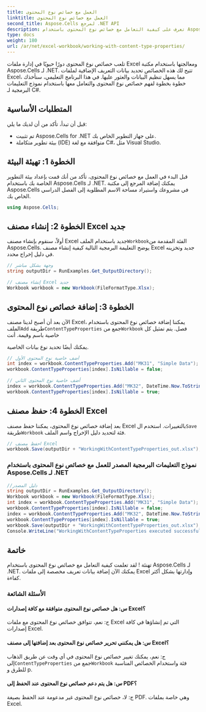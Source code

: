 ```yaml
---
title: العمل مع خصائص نوع المحتوى
linktitle: العمل مع خصائص نوع المحتوى
second_title: Aspose.Cells لمرجع .NET API
description: تعرف على كيفية التعامل مع خصائص نوع المحتوى باستخدام Aspose.Cells لـ .NET.
type: docs
weight: 180
url: /ar/net/excel-workbook/working-with-content-type-properties/
---
```

تلعب خصائص نوع المحتوى دورًا حيويًا في إدارة ملفات Excel ومعالجتها باستخدام مكتبة Aspose.Cells لـ .NET. تتيح لك هذه الخصائص تحديد بيانات التعريف الإضافية لملفات Excel، مما يسهل تنظيم البيانات والعثور عليها. في هذا البرنامج التعليمي، سنأخذك خطوة بخطوة لفهم خصائص نوع المحتوى والتعامل معها باستخدام نموذج التعليمات البرمجية لـ C#.

## المتطلبات الأساسية

قبل أن تبدأ، تأكد من أن لديك ما يلي:

- تم تثبيت Aspose.Cells for .NET على جهاز التطوير الخاص بك.
- بيئة تطوير متكاملة (IDE) متوافقة مع لغة C#، مثل Visual Studio.

## الخطوة 1: تهيئة البيئة

قبل البدء في العمل مع خصائص نوع المحتوى، تأكد من أنك قمت بإعداد بيئة التطوير الخاصة بك باستخدام Aspose.Cells لـ .NET. يمكنك إضافة المرجع إلى مكتبة Aspose.Cells في مشروعك واستيراد مساحة الاسم المطلوبة إلى الفصل الدراسي الخاص بك.

```csharp
using Aspose.Cells;
```

## الخطوة 2: إنشاء مصنف Excel جديد

 أولاً، سنقوم بإنشاء مصنف Excel جديد باستخدام الملف`Workbook`الفئة المقدمة من Aspose.Cells. يوضح التعليمة البرمجية التالية كيفية إنشاء مصنف Excel جديد وتخزينه في دليل إخراج محدد.

```csharp
// وجهة بشكل مباشر
string outputDir = RunExamples.Get_OutputDirectory();

// إنشاء مصنف Excel جديد
Workbook workbook = new Workbook(FileFormatType.Xlsx);
```

## الخطوة 3: إضافة خصائص نوع المحتوى

 الآن بعد أن أصبح لدينا مصنف Excel، يمكننا إضافة خصائص نوع المحتوى باستخدام الملف`Add` طريقة`ContentTypeProperties` جمع من`Workbook` فصل. يتم تمثيل كل خاصية باسم وقيمة. أنت

  يمكنك أيضًا تحديد نوع بيانات الخاصية.

```csharp
// أضف خاصية نوع المحتوى الأول
int index = workbook.ContentTypeProperties.Add("MK31", "Simple Data");
workbook.ContentTypeProperties[index].IsNillable = false;

// أضف خاصية نوع المحتوى الثاني
index = workbook.ContentTypeProperties.Add("MK32", DateTime.Now.ToString("yyyy-MM-dd'T'hh:mm:ss"), "DateTime");
workbook.ContentTypeProperties[index].IsNillable = true;
```

## الخطوة 4: حفظ مصنف Excel

 بعد إضافة خصائص نوع المحتوى، يمكننا حفظ مصنف Excel بالتغييرات. استخدم ال`Save` طريقة`Workbook` فئة لتحديد دليل الإخراج واسم الملف.

```csharp
// احفظ مصنف Excel
workbook.Save(outputDir + "WorkingWithContentTypeProperties_out.xlsx");
```

### نموذج التعليمات البرمجية المصدر للعمل مع خصائص نوع المحتوى باستخدام Aspose.Cells لـ .NET 
```csharp
//دليل المصدر
string outputDir = RunExamples.Get_OutputDirectory();
Workbook workbook = new Workbook(FileFormatType.Xlsx);
int index = workbook.ContentTypeProperties.Add("MK31", "Simple Data");
workbook.ContentTypeProperties[index].IsNillable = false;
index = workbook.ContentTypeProperties.Add("MK32", DateTime.Now.ToString("yyyy-MM-dd'T'hh:mm:ss"), "DateTime");
workbook.ContentTypeProperties[index].IsNillable = true;
workbook.Save(outputDir + "WorkingWithContentTypeProperties_out.xlsx");
Console.WriteLine("WorkingWithContentTypeProperties executed successfully.");
```

## خاتمة

تهنئة ! لقد تعلمت كيفية التعامل مع خصائص نوع المحتوى باستخدام Aspose.Cells لـ .NET. يمكنك الآن إضافة بيانات تعريف مخصصة إلى ملفات Excel وإدارتها بشكل أكثر كفاءة.

### الأسئلة الشائعة

#### س: هل خصائص نوع المحتوى متوافقة مع كافة إصدارات Excel؟

ج: نعم، تتوافق خصائص نوع المحتوى مع ملفات Excel التي تم إنشاؤها في كافة إصدارات Excel.

#### س: هل يمكنني تحرير خصائص نوع المحتوى بعد إضافتها إلى مصنف Excel؟

 ج: نعم، يمكنك تغيير خصائص نوع المحتوى في أي وقت عن طريق الذهاب إلى`ContentTypeProperties` جمع من`Workbook` فئة واستخدام الخصائص المناسبة للطرق و p.

#### س: هل يتم دعم خصائص نوع المحتوى عند الحفظ إلى PDF؟

ج: لا، خصائص نوع المحتوى غير مدعومة عند الحفظ بصيغة PDF. وهي خاصة بملفات Excel.